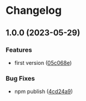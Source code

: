 # Changelog

## 1.0.0 (2023-05-29)


### Features

* first version ([05c068e](https://github.com/node-modules/github-actions-test-package/commit/05c068e6e37f3edd00d24e77cec4260ad9104156))


### Bug Fixes

* npm publish ([4cd24a9](https://github.com/node-modules/github-actions-test-package/commit/4cd24a99d3bf2e2521430bf297a5d3ba7c14c28a))
